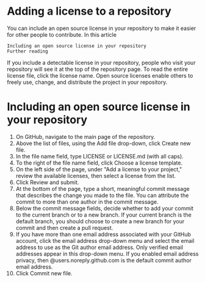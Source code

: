# Adding a license to a repository

You can include an open source license in your repository to make it easier for other people to contribute.
In this article

    Including an open source license in your repository
    Further reading

If you include a detectable license in your repository, people who visit your repository will see it at the top of the repository page. To read the entire license file, click the license name. Open source licenses enable others to freely use, change, and distribute the project in your repository.

# Including an open source license in your repository

1. On GitHub, navigate to the main page of the repository.
2. Above the list of files, using the Add file drop-down, click Create new file.
3. In the file name field, type LICENSE or LICENSE.md (with all caps).
4. To the right of the file name field, click Choose a license template.
5. On the left side of the page, under "Add a license to your project," review the available licenses, then select a license from the list.
6. Click Review and submit.
7. At the bottom of the page, type a short, meaningful commit message that describes the change you made to the file. You can attribute the commit to more than one author in the commit message.
8. Below the commit message fields, decide whether to add your commit to the current branch or to a new branch. If your current branch is the default branch, you should choose to create a new branch for your commit and then create a pull request.
9. If you have more than one email address associated with your GitHub account, click the email address drop-down menu and select the email address to use as the Git author email address. Only verified email addresses appear in this drop-down menu. If you enabled email address privacy, then <username>@users.noreply.github.com is the default commit author email address.
10. Click Commit new file.